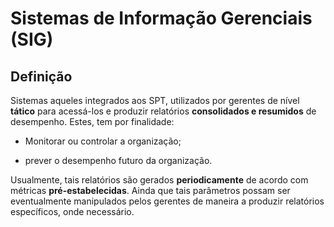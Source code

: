 # Sistemas de Informação Gerenciais (SIG)

## Definição

Sistemas aqueles integrados aos SPT, utilizados por gerentes de nível **tático** para acessá-los e produzir relatórios **consolidados e resumidos** de desempenho. Estes, tem por finalidade:

- Monitorar ou controlar a organização;

- prever o desempenho futuro da organização.

Usualmente, tais relatórios são gerados **periodicamente** de acordo com métricas **pré-estabelecidas**. Ainda que tais parâmetros possam ser eventualmente manipulados pelos gerentes de maneira a produzir relatórios específicos, onde necessário.
